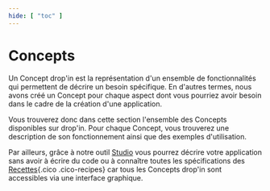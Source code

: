 ```yaml
---
hide: [ "toc" ]
---
```

# Concepts

Un Concept drop'in est la représentation d'un ensemble de fonctionnalités qui permettent de décrire un besoin spécifique. En d'autres termes, nous avons créé un Concept pour chaque aspect dont vous pourriez avoir besoin dans le cadre de la création d'une application.

Vous trouverez donc dans cette section l'ensemble des Concepts disponibles sur drop'in. Pour chaque Concept, vous trouverez une description de son fonctionnement ainsi que des exemples d'utilisation.

Par ailleurs, grâce à notre outil [Studio](/fr/cloud/#studio) vous pourrez décrire votre application sans avoir à écrire du code ou à connaître toutes les spécifications des [Recettes](/fr/concepts/recipes/){.cico .cico-recipes} car tous les Concepts drop'in sont accessibles via une interface graphique.
